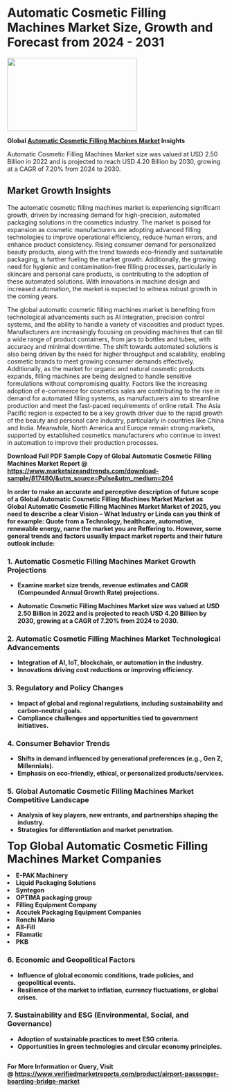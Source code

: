 <H1>Automatic Cosmetic Filling Machines Market Size, Growth and Forecast from 2024 - 2031</H1><img class="aligncenter size-medium wp-image-584254" src="https://thirdeyenews.in/wp-content/uploads/2024/09/Global-Market-Research-300x168.jpeg" alt="" width="300" height="168" /><p><strong>Global&nbsp;<a href="https://www.marketsizeandtrends.com/download-sample/817480/&amp;utm_source=Pulse&amp;utm_medium=204">Automatic Cosmetic Filling Machines Market</a> Insights</strong></p><p>Automatic Cosmetic Filling Machines Market size was valued at USD 2.50 Billion in 2022 and is projected to reach USD 4.20 Billion by 2030, growing at a CAGR of 7.20% from 2024 to 2030.</p><p><h2>Market Growth Insights</h2> The automatic cosmetic filling machines market is experiencing significant growth, driven by increasing demand for high-precision, automated packaging solutions in the cosmetics industry. The market is poised for expansion as cosmetic manufacturers are adopting advanced filling technologies to improve operational efficiency, reduce human errors, and enhance product consistency. Rising consumer demand for personalized beauty products, along with the trend towards eco-friendly and sustainable packaging, is further fueling the market growth. Additionally, the growing need for hygienic and contamination-free filling processes, particularly in skincare and personal care products, is contributing to the adoption of these automated solutions. With innovations in machine design and increased automation, the market is expected to witness robust growth in the coming years. <p><strong></strong></p> <p>The global automatic cosmetic filling machines market is benefiting from technological advancements such as AI integration, precision control systems, and the ability to handle a variety of viscosities and product types. Manufacturers are increasingly focusing on providing machines that can fill a wide range of product containers, from jars to bottles and tubes, with accuracy and minimal downtime. The shift towards automated solutions is also being driven by the need for higher throughput and scalability, enabling cosmetic brands to meet growing consumer demands effectively. Additionally, as the market for organic and natural cosmetic products expands, filling machines are being designed to handle sensitive formulations without compromising quality. Factors like the increasing adoption of e-commerce for cosmetics sales are contributing to the rise in demand for automated filling systems, as manufacturers aim to streamline production and meet the fast-paced requirements of online retail. The Asia Pacific region is expected to be a key growth driver due to the rapid growth of the beauty and personal care industry, particularly in countries like China and India. Meanwhile, North America and Europe remain strong markets, supported by established cosmetics manufacturers who continue to invest in automation to improve their production processes. <p><strong></p><p><span class=""><strong>Download Full PDF Sample Copy of Global Automatic Cosmetic Filling Machines Market Report</strong> @ <a href="https://www.marketsizeandtrends.com/download-sample/817480/&amp;utm_source=Pulse&amp;utm_medium=204" target="_blank">https://www.marketsizeandtrends.com/download-sample/817480/&amp;utm_source=Pulse&amp;utm_medium=204</a></span></p><p>In order to make an accurate and perceptive description of future scope of a Global&nbsp;Automatic Cosmetic Filling Machines Market Market as Global&nbsp;Automatic Cosmetic Filling Machines Market Market of 2025, you need to describe a clear Vision &ndash; What Industry or Linda can you think of for example: Quote from a Technology, healthcare, automotive, renewable energy, name the market you are Reffering to. However, some general trends and factors usually impact market reports and their future outlook include:</p><h3>1.&nbsp;<strong>Automatic Cosmetic Filling Machines Market Growth Projections</strong></h3><ul><li>Examine market size trends, revenue estimates and CAGR (Compounded Annual Growth Rate) projections.</li><li><p>Automatic Cosmetic Filling Machines Market size was valued at USD 2.50 Billion in 2022 and is projected to reach USD 4.20 Billion by 2030, growing at a CAGR of 7.20% from 2024 to 2030.</p></li></ul><h3>2.&nbsp;<strong>Automatic Cosmetic Filling Machines Market Technological Advancements</strong></h3><ul><li>Integration of AI, IoT, blockchain, or automation in the industry.</li><li>Innovations driving cost reductions or improving efficiency.</li></ul><h3>3.&nbsp;<strong>Regulatory and Policy Changes</strong></h3><ul><li>Impact of global and regional regulations, including sustainability and carbon-neutral goals.</li><li>Compliance challenges and opportunities tied to government initiatives.</li></ul><h3>4.&nbsp;<strong>Consumer Behavior Trends</strong></h3><ul><li>Shifts in demand influenced by generational preferences (e.g., Gen Z, Millennials).</li><li>Emphasis on eco-friendly, ethical, or personalized products/services.</li></ul><h3>5.&nbsp;<strong>Global Automatic Cosmetic Filling Machines Market Competitive Landscape</strong></h3><ul><li>Analysis of key players, new entrants, and partnerships shaping the industry.</li><li>Strategies for differentiation and market penetration.</li></ul><p data-pm-slice="1 1 []"><span style="color: inherit; font-family: inherit; font-size: 25px;">Top Global Automatic Cosmetic Filling Machines Market Companies</span></p><div class="" data-test-id=""><p><li>E-PAK Machinery</li><li> Liquid Packaging Solutions</li><li> Syntegon</li><li> OPTIMA packaging group</li><li> Filling Equipment Company</li><li> Accutek Packaging Equipment Companies</li><li> Ronchi Mario</li><li> All-Fill</li><li> Filamatic</li><li> PKB</li></p></div><h3>6.&nbsp;<strong>Economic and Geopolitical Factors</strong></h3><ul><li>Influence of global economic conditions, trade policies, and geopolitical events.</li><li>Resilience of the market to inflation, currency fluctuations, or global crises.</li></ul><h3>7.&nbsp;<strong>Sustainability and ESG (Environmental, Social, and Governance)</strong></h3><ul><li>Adoption of sustainable practices to meet ESG criteria.</li><li>Opportunities in green technologies and circular economy principles.</li></ul><h2><strong style="font-size: 14px;">For More Information or Query, Visit @&nbsp;</strong><a style="background-color: #ffffff; font-size: 14px;" href="https://www.marketsizeandtrends.com/report/automatic-cosmetic-filling-machines-market/" target="_blank">https://www.verifiedmarketreports.com/product/airport-passenger-boarding-bridge-market</a></h2>
